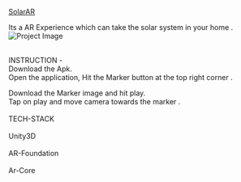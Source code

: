 [SolarAR](https://drive.google.com/uc?export=download&id=1-AHnzRc0hX3yAkVdwu8q8Rd7iUR4ti1g)<br/> 

Its a AR Experience which can take the solar system in your home .<br/>
![Project Image](https://user-images.githubusercontent.com/86115703/142908644-4bcfac8a-acd4-4464-9355-be0055c15b63.jpeg) <br/>

<br/>
INSTRUCTION -<br/>
Download the Apk. <br/>
Open the application, Hit the Marker button at the top right corner .<br/>

Download the Marker image and hit play.<br/>
Tap on  play and move camera  towards the marker .<br/>
<br/>
TECH-STACK<br/>
<br/>
Unity3D <br/>
 <br/>
AR-Foundation<br/>
 <br/>
Ar-Core<br/>



